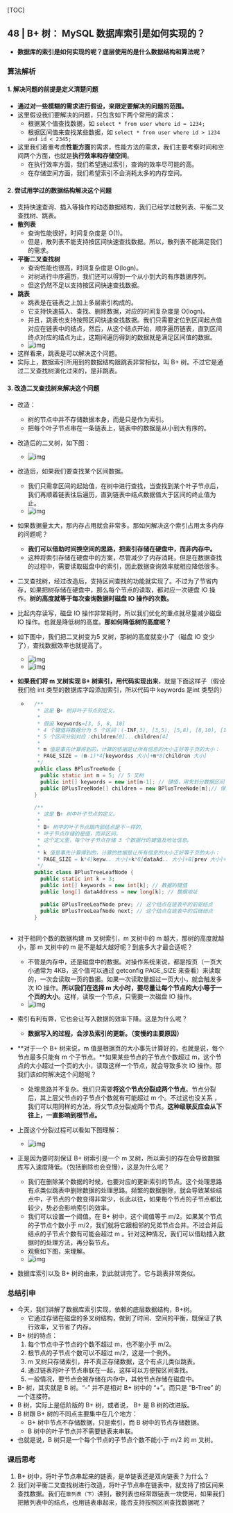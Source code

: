 [TOC]

## 48 | B+ 树： MySQL 数据库索引是如何实现的？

- **数据库的索引是如何实现的呢？底层使用的是什么数据结构和算法呢？**

### 算法解析

#### 1.  解决问题的前提是定义清楚问题

- **通过对一些模糊的需求进行假设，来限定要解决的问题的范围。**
- 这里假设我们要解决的问题，只包含如下两个常用的需求：
    - 根据某个值查找数据，如 `select * from user where id = 1234;`
    - 根据区间值来查找某些数据，如 `select * from user where id > 1234 and id < 2345;`
- 这里我们着重考虑**性能方面**的需求，性能方法的需求，我们主要考察时间和空间两个方面，也就是**执行效率和存储空间**。
    - 在执行效率方面，我们希望通过索引，查询的效率尽可能的高。
    - 在存储空间方面，我们希望索引不会消耗太多的内存空间。

#### 2. 尝试用学过的数据结构解决这个问题

- 支持快速查询、插入等操作的动态数据结构，我们已经学过散列表、平衡二叉查找树、跳表。
- **散列表**
    - 查询性能很好，时间复杂度是 O(1)。
    - 但是，散列表不能支持按区间快速查找数据。所以，散列表不能满足我们的需求。
- **平衡二叉查找树**
    - 查询性能也很高，时间复杂度是 O(logn)。
    - 对树进行中序遍历，我们还可以得到一个从小到大的有序数据序列。
    - 但这仍然不足以支持按区间快速查找数据。
- **跳表**
    - 跳表是在链表之上加上多层索引构成的。
    - 它支持快速插入、查找、删除数据，对应的时间复杂度是 O(logn)。
    - 并且，跳表也支持按照区间快速查找数据。我们只需要定位到区间起点值对应在链表中的结点，然后，从这个结点开始，顺序遍历链表，直到区间终点对应的结点为止，这期间遍历得到的数据就是满足区间值的数据。
    - ![img](https://static001.geekbang.org/resource/image/49/65/492206afe5e2fef9f683c7cff83afa65.jpg)
- 这样看来，跳表是可以解决这个问题。
- 实际上，数据索引所用到的数据结构跟跳表非常相似，叫 B+ 树。不过它是通过二叉查找树演化过来的，是非跳表。

#### 3. 改造二叉查找树来解决这个问题

- 改造：
    - 树的节点中并不存储数据本身，而是只是作为索引。
    - 把每个叶子节点串在一条链表上，链表中的数据是从小到大有序的。

- 改造后的二叉树，如下图：

    - ![img](https://static001.geekbang.org/resource/image/25/f4/25700c1dc28ce094eed3ffac394531f4.jpg)

- 改造后，如果我们要查找某个区间数据。

    - 我们只需拿区间的起始值，在树中进行查找，当查找到某个叶子节点后，我们再顺着链表往后遍历，直到链表中结点数据值大于区间的终止值为止。
    - ![img](https://static001.geekbang.org/resource/image/1c/cc/1cf179c03c702a6ef5b9336f5b1eaecc.jpg)

- 如果数据量太大，那内存占用就会非常多。那如何解决这个索引占用太多内存的问题呢？

    - **我们可以借助时间换空间的思路，把索引存储在硬盘中，而非内存中。**
    - 这种将索引存储在硬盘中的方案，尽管减少了内存消耗，但是在数据查找的过程中，需要读取磁盘中的索引，因此数据查询效率就相应降低很多。

- 二叉查找树，经过改造后，支持区间查找的功能就实现了。不过为了节省内存，如果把树存储在硬盘中，那么每个节点的读取，都对应一次硬盘 IO 操作。**树的高度就等于每次查询数据时磁盘 IO 操作的次数。**

- 比起内存读写，磁盘 IO 操作非常耗时，所以我们优化的重点就尽量减少磁盘 IO 操作。也就是降低树的高度。**那如何降低树的高度呢？**

- 如下图中，我们把二叉树变为5 叉树，那树的高度就变小了（磁盘 IO 变少了），查找数据效率也就提高了。

    - ![img](https://static001.geekbang.org/resource/image/69/59/69d4c48c1257dcb7dd6077d961b86259.jpg)
    - ![img](https://static001.geekbang.org/resource/image/76/cc/769687f57190a826a8f6f82793491ccc.jpg)

- **如果我们将 m 叉树实现 B+ 树索引，用代码实现出来**，就是下面这样子（假设我们给 int 类型的数据库字段添加索引，所以代码中 keywords 是int 类型的）

    - ```java
        /**
         * 这是 B+ 树非叶子节点的定义。
         *
         * 假设 keywords=[3, 5, 8, 10]
         * 4 个键值将数据分为 5 个区间：(-INF,3), [3,5), [5,8), [8,10), [10,INF)
         * 5 个区间分别对应：children[0]...children[4]
         *
         * m 值是事先计算得到的，计算的依据是让所有信息的大小正好等于页的大小：
         * PAGE_SIZE = (m-1)*4[keywordss 大小]+m*8[children 大小]
         */
        public class BPlusTreeNode {
          public static int m = 5; // 5 叉树
          public int[] keywords = new int[m-1]; // 键值，用来划分数据区间
          public BPlusTreeNode[] children = new BPlusTreeNode[m];// 保存子节点指针
        }
        
        /**
         * 这是 B+ 树中叶子节点的定义。
         *
         * B+ 树中的叶子节点跟内部结点是不一样的,
         * 叶子节点存储的是值，而非区间。
         * 这个定义里，每个叶子节点存储 3 个数据行的键值及地址信息。
         *
         * k 值是事先计算得到的，计算的依据是让所有信息的大小正好等于页的大小：
         * PAGE_SIZE = k*4[keyw.. 大小]+k*8[dataAd.. 大小]+8[prev 大小]+8[next 大小]
         */
        public class BPlusTreeLeafNode {
          public static int k = 3;
          public int[] keywords = new int[k]; // 数据的键值
          public long[] dataAddress = new long[k]; // 数据地址
        
          public BPlusTreeLeafNode prev; // 这个结点在链表中的前驱结点
          public BPlusTreeLeafNode next; // 这个结点在链表中的后继结点
        }
        
        ```

- 对于相同个数的数据构建 m 叉树索引，m 叉树中的 m 越大，那树的高度就越小，那 m 叉树中的 m 是不是越大越好呢？到底多大才最合适呢？

    - 不管是内存中，还是磁盘中的数据。对操作系统来说，都是按页（一页大小通常为 4KB，这个值可以通过 getconfig PAGE_SIZE 来查看）来读取的，一次会读取一页的数据。如果一次读取量超过一页大小，就会触发多次 IO 操作。**所以我们在选择 m 大小时，要尽量让每个节点的大小等于一个页的大小**。这样，读取一个节点，只需要一次磁盘 IO 操作。
    - ![img](https://static001.geekbang.org/resource/image/ea/30/ea4472fd7bb7fa948532c8c8ba334430.jpg)

- 索引有利有弊，它也会让写入数据的效率下降。这是为什么呢？

    - **数据写入的过程，会涉及索引的更新。（变慢的主要原因）**

- **对于一个 B+ 树来说，m 值是根据页的大小事先计算好的，也就是说，每个节点最多只能有 m 个子节点。**如果某些节点的子节点个数超过 m，这个节点的大小超过一个页的大小，读取这样一个节点，就会导致多次 IO 操作。那我们该如何解决这个问题呢？

    - 处理思路并不复杂。我们只需要**将这个节点分裂成两个节点**。节点分裂后，其上层父节点的子节点个数就有可能超过 m 个。不过这也没关系 ，我们可以用同样的方法，将父节点分裂成两个节点。**这种级联反应会从下往上，一直影响到根节点。**

- 上面这个分裂过程可以看如下图理解：

    - ![img](https://static001.geekbang.org/resource/image/18/e0/1800bc80e1e05b32a042ff6873e6c2e0.jpg)

- 正是因为要时刻保证 B+ 树索引是一个 m 叉树，所以索引的存在会导致数据库写入速度降低。（包括删除也会变慢），这是为什么呢？

    - 我们在删除某个数据的时候，也要对应的更新索引的节点。这个处理思路有点类似跳表中删除数据的处理思路。频繁的数据删除，就会导致某些结点中，子节点的个数变得非常少，长此以往，如果每个节点的子节点都比较少，势必会影响索引的效率。
    - 我们可以设置一个阈值。在 B+ 树中，这个阈值等于 m/2。如果某个节点的子节点个数小于 m/2，我们就将它跟相邻的兄弟节点合并。不过合并后结点的子节点个数有可能会超过 m 。针对这种情况，我们可以借助插入数据时的处理方法，再分裂节点。
    - 观察如下图，来理解。
    - ![img](https://static001.geekbang.org/resource/image/17/18/1730e34450dad29f062e76536622c918.jpg)

- 数据库索引以及 B+ 树的由来，到此就讲完了。它与跳表非常类似。

### 总结引申

- 今天，我们讲解了数据库索引实现，依赖的底层数据结构，B+树。
    - 它通过存储在磁盘的多叉树结构，做到了时间、空间的平衡，既保证了执行效率，又节省了内存。
- B+ 树的特点：
    1. 每个节点中子节点的个数不超过 m，也不能小于 m/2。
    2. 根节点的子节点个数可以不超过 m/2，这是一个例外。
    3. m 叉树只存储索引，并不真正存储数据，这个有点儿类似跳表。
    4. 通过链表将叶子节点串联在一起，这样可以方便按区间查找。
    5. 一般情况，要节点会被存储在内存中，其他节点存储在磁盘中。
- B- 树，其实就是 B 树。“-” 并不是相对 B+ 树中的 “+”。而只是 “B-Tree” 的一个连接符。
- B 树，实际上是低阶版的 B+ 树，或者说， B+ 是 B 树的改进版。
- B 树跟 B+ 树的不同点主要集中在几个地方：
    - B+ 树中节点不存储数据，只是索引，而 B 树中的节点存储数据。
    - B 树中的叶子节点并不需要链表来串联。
- 也就是说，B 树只是一个每个节点的子节点个数不能小于 m/2 的 m 叉树。

### 课后思考

1. B+ 树中，将叶子节点串起来的链表，是单链表还是双向链表？为什么？
2. 我们对平衡二叉查找树进行改造，将叶子节点串在链表中，就支持了按区间来查找数据。我们在`散列表（下）`讲到，散列表也经常跟链表一块使用，如果我们把散列表中的结点，也用链表串起来，能否支持按照区间查找数据呢？

